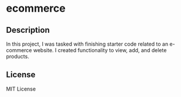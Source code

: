 # ecommerce

## Description
In this project, I was tasked with finishing starter code related to an e-commerce website. I created functionality to view, add, and delete products.

## License

MIT License

